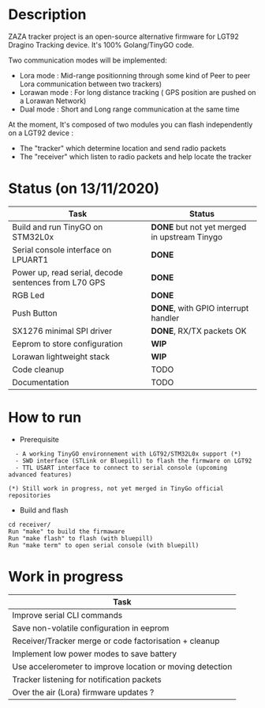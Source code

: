 # Description

ZAZA tracker project is an open-source alternative firmware for LGT92 Dragino Tracking device. It's 100% Golang/TinyGO code. 

Two communication modes will be implemented:

  * Lora mode : Mid-range positionning through some kind of Peer to peer Lora communication between two trackers)
  * Lorawan mode : For long distance tracking ( GPS position are pushed on a Lorawan Network)
  * Dual mode :  Short and Long range communication at the same time

At the moment, It's composed of two modules you can flash independently on a LGT92 device :  

  * The "tracker" which determine location and send radio packets
  * The "receiver" which listen to radio packets and help locate the tracker


# Status (on 13/11/2020)

|Task|Status|
|----|----|
|Build and run TinyGO on STM32L0x|  **DONE** but not yet merged in upstream Tinygo|
|Serial console interface on LPUART1 |**DONE**| 
|Power up, read serial, decode sentences from L70 GPS|**DONE**|
|RGB Led|**DONE**|
|Push Button|**DONE**, with GPIO interrupt handler|
|SX1276 minimal SPI driver |**DONE**, RX/TX packets OK|
|Eeprom to store configuration|**WIP**|
|Lorawan lightweight stack| **WIP**|
|Code cleanup| TODO |
|Documentation| TODO |

# How to run  

  * Prerequisite
```
  - A working TinyGO environnement with LGT92/STM32L0x support (*)
  - SWD interface (STLink or Bluepill) to flash the firmware on LGT92
  - TTL USART interface to connect to serial console (upcoming advanced features)
 
(*) Still work in progress, not yet merged in TinyGo official repositories
```


  * Build and flash 

```
cd receiver/
Run "make" to build the firmaware
Run "make flash" to flash (with bluepill)
Run "make term" to open serial console (with bluepill)
```

# Work in progress

|Task |
|-|
|Improve serial CLI commands
|Save non-volatile configuration in eeprom 
|Receiver/Tracker merge or code factorisation + cleanup| 
|Implement low power modes to save battery|
|Use accelerometer to improve location or moving detection|
|Tracker listening for notification packets|
|Over the air (Lora) firmware updates ? |
 


